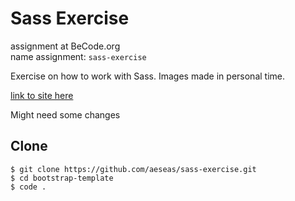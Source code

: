 # Sass Exercise 
assignment at BeCode.org <br>
name assignment: `sass-exercise`<br>

Exercise on how to work with Sass. Images made in personal time. 

[link to site here](https://aeseas.github.io/sass-exercise/)

Might need some changes

## Clone
    $ git clone https://github.com/aeseas/sass-exercise.git
    $ cd bootstrap-template
    $ code .